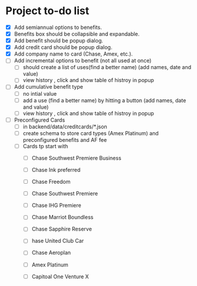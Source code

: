# Project to-do list


- [x] Add semiannual options to benefits.
- [x] Benefits box should be collapsible and expandable.
- [x] Add benefit should be popup dialog.
- [x] Add credit card should be popup dialog.
- [x] Add company name to card (Chase, Amex, etc.).
- [ ] Add incremental options to benefit (not all used at once)
    - [ ] should create a list of uses(find a better name) (add names, date and value)
    - [ ] view history , click and show table of histroy in popup
- [ ] Add cumulative benefit type
    - [ ] no intial value
    - [ ] add a use (find a better name)  by hitting a button (add names, date and value)
    - [ ] view history , click and show table of histroy in popup
- [ ] Preconfigured Cards 
    - [ ] in backend/data/creditcards/*.json
    - [ ] create schema to store card types (Amex Platinum) and preconfigured benefits and AF fee
    - [ ] Cards tp start with
        - [ ] Chase Southwest Premiere Business 
        - [ ] Chase Ink preferred  
        - [ ] Chase Freedom
        - [ ] Chase Southwest Premiere
        - [ ] Chase IHG Premiere
        - [ ] Chase Marriot Boundless
        - [ ] Chase Sapphire Reserve
        - [ ] hase United Club Car
        - [ ] Chase Aeroplan
        - [ ] Amex Platinum
        - [ ] Capitoal One Venture X




